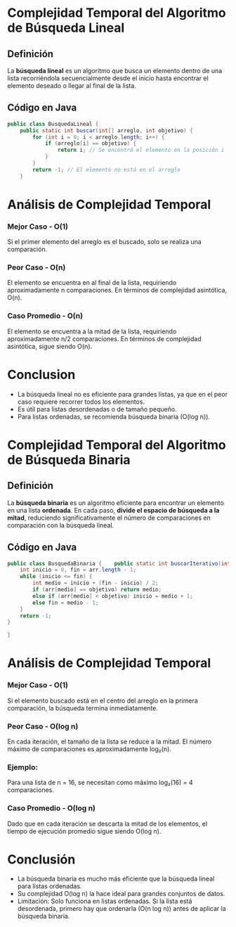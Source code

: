 # Complejidad Temporal del Algoritmo de Búsqueda Lineal

## Definición  
La **búsqueda lineal** es un algoritmo que busca un elemento dentro de una lista recorriéndola secuencialmente desde el inicio hasta encontrar el elemento deseado o llegar al final de la lista.

## Código en Java  
```java
public class BusquedaLineal {
    public static int buscar(int[] arreglo, int objetivo) {
        for (int i = 0; i < arreglo.length; i++) {
            if (arreglo[i] == objetivo) {
                return i; // Se encontró el elemento en la posición i
            }
        }
        return -1; // El elemento no está en el arreglo
    }

```

# Análisis de Complejidad Temporal

### Mejor Caso - O(1)

Si el primer elemento del arreglo es el buscado, solo se realiza una comparación.

### Peor Caso - O(n)

El elemento se encuentra en al final de la lista, requiriendo aproximadamente n comparaciones. En términos de complejidad asintótica, O(n).

### Caso Promedio  - O(n)

El elemento se encuentra a la mitad de la lista, requiriendo aproximadamente n/2 comparaciones. En términos de complejidad asintótica, sigue siendo O(n).


# Conclusion 

* La búsqueda lineal no es eficiente para grandes listas, ya que en el peor caso requiere recorrer todos los elementos.
* Es útil para listas desordenadas o de tamaño pequeño.
* Para listas ordenadas, se recomienda búsqueda binaria (O(log n)).


# Complejidad Temporal del Algoritmo de Búsqueda Binaria

## Definición  
La **búsqueda binaria** es un algoritmo eficiente para encontrar un elemento en una lista **ordenada**. En cada paso, **divide el espacio de búsqueda a la mitad**, reduciendo significativamente el número de comparaciones en comparación con la búsqueda lineal.

## Código en Java  
```java
public class BusquedaBinaria {    public static int buscarIterativo(int[] arr, int objetivo) {
    int inicio = 0, fin = arr.length - 1;
    while (inicio <= fin) {
        int medio = inicio + (fin - inicio) / 2;
        if (arr[medio] == objetivo) return medio;
        else if (arr[medio] < objetivo) inicio = medio + 1;
        else fin = medio - 1;
    }
    return -1;
}

}
```

# Análisis de Complejidad Temporal

### Mejor Caso  - O(1)

Si el elemento buscado está en el centro del arreglo en la primera comparación, la búsqueda termina inmediatamente.

### Peor Caso - O(log n)

En cada iteración, el tamaño de la lista se reduce a la mitad. El número máximo de comparaciones es aproximadamente log₂(n).

### Ejemplo:

Para una lista de n = 16, se necesitan como máximo log₂(16) = 4 comparaciones.


### Caso Promedio - O(log n)

Dado que en cada iteración se descarta la mitad de los elementos, el tiempo de ejecución promedio sigue siendo O(log n).

# Conclusión

* La búsqueda binaria es mucho más eficiente que la búsqueda lineal para listas ordenadas.
* Su complejidad O(log n) la hace ideal para grandes conjuntos de datos.
* Limitación: Solo funciona en listas ordenadas. Si la lista está desordenada, primero hay que ordenarla (O(n log n)) antes de aplicar la búsqueda binaria.







